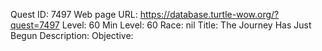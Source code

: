 Quest ID: 7497
Web page URL: https://database.turtle-wow.org/?quest=7497
Level: 60
Min Level: 60
Race: nil
Title: The Journey Has Just Begun
Description: 
Objective: 
